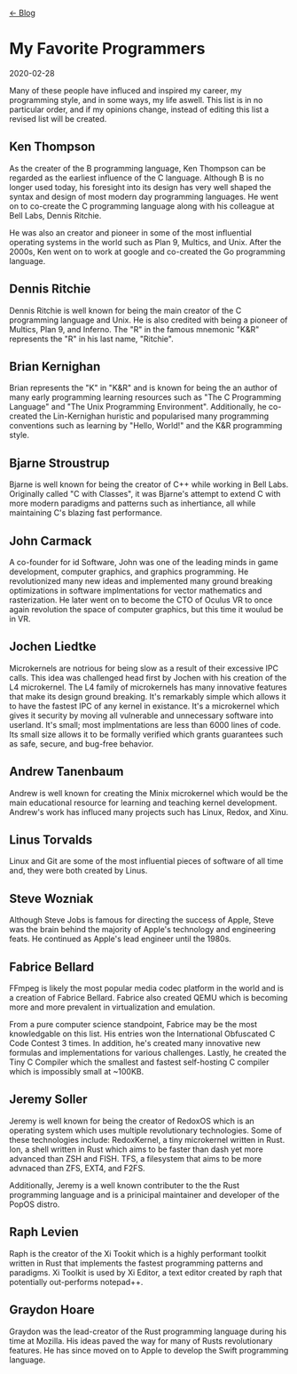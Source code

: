 [<- Blog](README.md)

# My Favorite Programmers
2020-02-28

Many of these people have influced and inspired my career, my programming style, and in some ways, my life aswell. This list is in no particular order, and if my opinions change, instead of editing this list a revised list will be created.

## Ken Thompson
As the creater of the B programming language, Ken Thompson can be regarded as the earliest influence of the C language. Although B is no longer used today, his foresight into its design has very well shaped the syntax and design of most modern day programming languages. He went on to co-create the C programming language along with his colleague at Bell Labs, Dennis Ritchie.

He was also an creator and pioneer in some of the most influential operating systems in the world such as Plan 9, Multics, and Unix. After the 2000s, Ken went on to work at google and co-created the Go programming language.

## Dennis Ritchie
Dennis Ritchie is well known for being the main creator of the C programming language and Unix. He is also credited with being a pioneer of Multics, Plan 9, and Inferno. The "R" in the famous mnemonic "K&R" represents the "R" in his last name, "Ritchie".

## Brian Kernighan
Brian represents the "K" in "K&R" and is known for being the an author of many early programming learning resources such as "The C Programming Language" and "The Unix Programming Environment". Additionally, he co-created the Lin-Kernighan huristic and popularised many programming conventions such as learning by "Hello, World!" and the K&R programming style.

## Bjarne Stroustrup
Bjarne is well known for being the creator of C++ while working in Bell Labs. Originally called "C with Classes", it was Bjarne's attempt to extend C with more modern paradigms and patterns such as inhertiance, all while maintaining C's blazing fast performance.

## John Carmack
A co-founder for id Software, John was one of the leading minds in game development, computer graphics, and graphics programming. He revolutionized many new ideas and implemented many ground breaking optimizations in software implmentations for vector mathematics and rasterization. He later went on to become the CTO of Oculus VR to once again revolution the space of computer graphics, but this time it woulud be in VR.

## Jochen Liedtke
Microkernels are notrious for being slow as a result of their excessive IPC calls. This idea was challenged head first by Jochen with his creation of the L4 microkernel. The L4 family of microkernels has many innovative features that make its design ground breaking. It's remarkably simple which allows it to have the fastest IPC of any kernel in existance. It's a microkernel which gives it security by moving all vulnerable and unnecessary software into userland. It's small; most implmentations are less than 6000 lines of code. Its small size allows it to be formally verified which grants guarantees such as safe, secure, and bug-free behavior.

## Andrew Tanenbaum
Andrew is well known for creating the Minix microkernel which would be the main educational resource for learning and teaching kernel development. Andrew's work has influced many projects such has Linux, Redox, and Xinu.

## Linus Torvalds
Linux and Git are some of the most influential pieces of software of all time and, they were both created by Linus.

## Steve Wozniak
Although Steve Jobs is famous for directing the success of Apple, Steve was the brain behind the majority of Apple's technology and engineering feats. He continued as Apple's lead engineer until the 1980s.

## Fabrice Bellard
FFmpeg is likely the most popular media codec platform in the world and is a creation of Fabrice Bellard. Fabrice also created QEMU which is becoming more and more prevalent in virtualization and emulation.

From a pure computer science standpoint, Fabrice may be the most knowledgable on this list. His entries won the International Obfuscated C Code Contest 3 times. In addition, he's created many innovative new formulas and implementations for various challenges. Lastly, he created the Tiny C Compiler which the smallest and fastest self-hosting C compiler which is impossibly small at ~100KB.

## Jeremy Soller
Jeremy is well known for being the creator of RedoxOS which is an operating system which uses multiple revolutionary technologies. Some of these technologies include: RedoxKernel, a tiny microkernel written in Rust. Ion, a shell written in Rust which aims to be faster than dash yet more advanced than ZSH and FISH. TFS, a filesystem that aims to be more advnaced than ZFS, EXT4, and F2FS.

Additionally, Jeremy is a well known contributer to the the Rust programming language and is a prinicipal maintainer and developer of the PopOS distro.

## Raph Levien
Raph is the creator of the Xi Tookit which is a highly performant toolkit written in Rust that implements the fastest programming patterns and paradigms. Xi Toolkit is used by Xi Editor, a text editor created by raph that potentially out-performs notepad++.

## Graydon Hoare
Graydon was the lead-creator of the Rust programming language during his time at Mozilla. His ideas paved the way for many of Rusts revolutionary features. He has since moved on to Apple to develop the Swift programming language.
